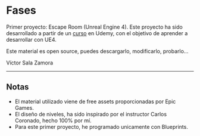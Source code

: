 # Fases
Primer proyecto: Escape Room (Unreal Engine 4).
Este proyecto ha sido desarrollado a partir de un [curso](https://www.udemy.com/course/desarrollo-de-juegos-con-unreal-engine-4-de-0-a-profesional/) en Udemy, con el objetivo de aprender a desarrollar con UE4.

Este material es open source, puedes descargarlo, modificarlo, probarlo...

Víctor Sala Zamora

---

## Notas
* El material utilizado viene de free assets proporcionadas por Epic Games.
* El diseño de niveles, ha sido inspirado por el instructor Carlos Coronado, hecho 100% por mí.
* Para este primer proyecto, he programado unicamente con Blueprints.
